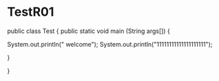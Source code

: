 # TestR01

public class Test
{
public static void main (String args[])
{


System.out.println(" welcome");
System.out.println("11111111111111111111");

}

}
